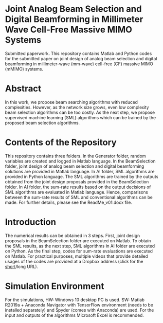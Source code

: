 # Joint Analog Beam Selection and Digital Beamforming in Millimeter Wave Cell-Free Massive MIMO Systems
Submitted paperwork.
This repository contains Matlab and Python codes for the submitted paper on joint design of analog beam selection and digital beamforming in millimeter-wave (mm-wave) cell-free (CF) massive MIMO (mMIMO) systems.
# Abstract
In this work, we propose beam searching algorithms with reduced complexities. However, as the network size grows, even low complexity beam selection algorithms can be too costly. As the next step, we propose supervised machine learning (SML) algorithms which can be trained by the proposed beam selection algorithms.
# Contents of the Repository
This repository contains three folders. In the Generator folder, random variables are created and logged in Matlab language. In the BeamSelection folder, joint design of analog beam selection and digital beamforming solutions are provided in Matlab language. In AI folder, SML algorithms are provided in Python language. The SML algorithms are trained by the outputs obtained from the joint design proposals provided in the BeamSelection folder. In AI folder, the sum-rate results based on the output decisions of SML algorithms are evaluated in Matlab language. Hence, comparisons between the sum-rate results of SML and conventional algorithms can be made. For further details, please see the ReadMe_v01.docx file.
# Introduction
The numerical results can be obtained in 3 steps. First, joint design proposals in the BeamSelection folder are executed on Matlab. To obtain the SML results, as the next step, SML algorithms in AI folder are executed on Python. As the final step, codes for sum-rate evaluations are executed on Matlab. For practical purposes, multiple videos that provide detailed usages of the codes are provided at a Dropbox address (click for the [short](https://tinyurl.com/beamselection)/long URL).
# Simulation Environment
For the simulations, 
HW: Windows 10 desktop PC is used. 
SW: Matlab R2019a + Anaconda Navigator with TensorFlow environment (needs to be installed separately) and Spyder (comes with Anaconda) are used. For the input and outputs of the algorithms Microsoft Excel is recommended.

